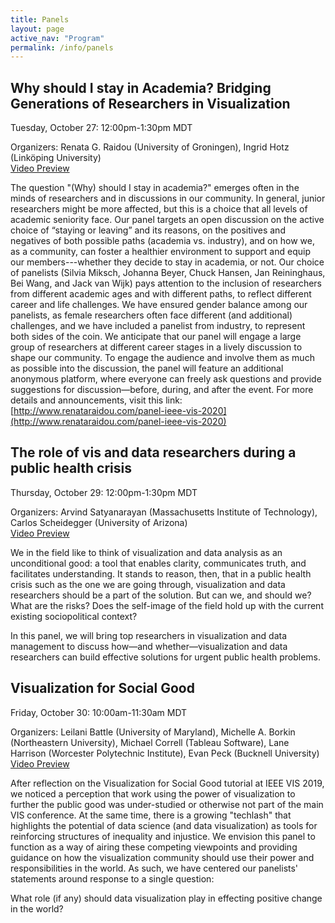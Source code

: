 ```yaml
---
title: Panels
layout: page
active_nav: "Program"
permalink: /info/panels
---
```


## <a name="panel-raidou">Why should I stay in Academia? Bridging Generations of Researchers in Visualization</a>

Tuesday, October 27: 12:00pm-1:30pm MDT

Organizers: Renata G. Raidou (University of Groningen), Ingrid Hotz (Linköping University)
<br>[Video Preview]()

The question "(Why) should I stay in academia?" emerges often in the minds of researchers and in discussions in our community. In general, junior researchers might be more affected, but this is a choice that all levels of academic seniority face. Our panel targets an open discussion on the active choice of “staying or leaving” and its reasons, on the positives and negatives of both possible paths (academia vs. industry), and on how we, as a community, can foster a healthier environment to support and equip our members---whether they decide to stay in academia, or not. Our choice of panelists (Silvia Miksch, Johanna Beyer, Chuck Hansen, Jan Reininghaus, Bei Wang, and Jack van Wijk) pays attention to the inclusion of researchers from different academic ages and with different paths, to reflect different career and life challenges. We have ensured gender balance among our panelists, as female researchers often face different (and additional) challenges, and we have included a panelist from industry, to represent both sides of the coin. We anticipate that our panel will engage a large group of researchers at different career stages in a lively discussion to shape our community. To engage the audience and involve them as much as possible into the discussion, the panel will feature an additional anonymous platform, where everyone can freely ask questions and provide suggestions for discussion—before, during, and after the event. For more details and announcements, visit this link: [http://www.renataraidou.com/panel-ieee-vis-2020](http://www.renataraidou.com/panel-ieee-vis-2020)

## <a name="panel-satyanarayan">The role of vis and data researchers during a public health crisis</a>

Thursday, October 29: 12:00pm-1:30pm MDT

Organizers: Arvind Satyanarayan (Massachusetts Institute of Technology), Carlos Scheidegger (University of Arizona)
<br>[Video Preview]()

We in the field like to think of visualization and data analysis as an unconditional good: a tool that enables clarity, communicates truth, and facilitates understanding. It stands to reason, then, that in a public health crisis such as the one we are going through, visualization and data researchers should be a part of the solution. But can we, and should we? What are the risks? Does the self-image of the field hold up with the current existing sociopolitical context?

In this panel, we will bring top researchers in visualization and data management to discuss how—and whether—visualization and data researchers can build effective solutions for urgent public health problems.

## <a name="panel-correll">Visualization for Social Good</a>

Friday, October 30: 10:00am-11:30am MDT

Organizers: Leilani Battle (University of Maryland), Michelle A. Borkin (Northeastern University), Michael Correll (Tableau Software), Lane Harrison (Worcester Polytechnic Institute), Evan Peck (Bucknell University)
<br>[Video Preview]()

After reflection on the Visualization for Social Good tutorial at IEEE VIS 2019, we noticed a perception that work using the power of visualization to further the public good was under-studied or otherwise not part of the main VIS conference. At the same time, there is a growing "techlash" that highlights the potential of data science (and data visualization) as tools for reinforcing structures of inequality and injustice. We envision this panel to function as a way of airing these competing viewpoints and providing guidance on how the visualization community should use their power and responsibilities in the world. As such, we have centered our panelists' statements around response to a single question:

What role (if any) should data visualization play in effecting positive change in the world?
